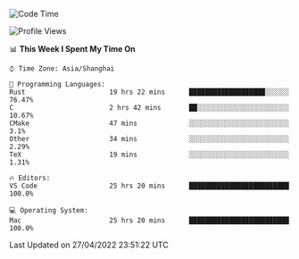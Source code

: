 <!--START_SECTION:waka-->
![Code Time](http://img.shields.io/badge/Code%20Time-1%2C277%20hrs%2011%20mins-blue)

![Profile Views](http://img.shields.io/badge/Profile%20Views-15-blue)

📊 **This Week I Spent My Time On** 

```text
⌚︎ Time Zone: Asia/Shanghai

💬 Programming Languages: 
Rust                     19 hrs 22 mins      ███████████████████░░░░░░   76.47% 
C                        2 hrs 42 mins       ██░░░░░░░░░░░░░░░░░░░░░░░   10.67% 
CMake                    47 mins             ░░░░░░░░░░░░░░░░░░░░░░░░░   3.1% 
Other                    34 mins             ░░░░░░░░░░░░░░░░░░░░░░░░░   2.29% 
TeX                      19 mins             ░░░░░░░░░░░░░░░░░░░░░░░░░   1.31%

🔥 Editors: 
VS Code                  25 hrs 20 mins      █████████████████████████   100.0%

💻 Operating System: 
Mac                      25 hrs 20 mins      █████████████████████████   100.0%

```


 Last Updated on 27/04/2022 23:51:22 UTC
<!--END_SECTION:waka-->
